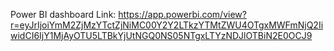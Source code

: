 Power BI dashboard Link: https://app.powerbi.com/view?r=eyJrIjoiYmM2ZjMzYTctZjNiMC00Y2Y2LTkzYTMtZWU4OTgxMWFmNjQ2IiwidCI6IjY1MjAyOTU5LTBkYjUtNGQ0NS05NTgxLTYzNDJlOTBiN2E0OCJ9
